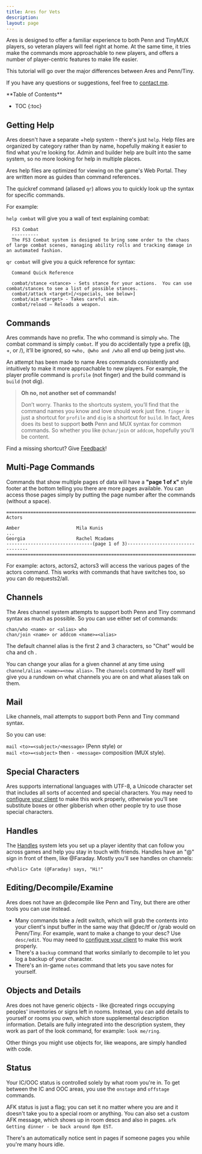 ```yaml
---
title: Ares for Vets
description:
layout: page
---
```


Ares is designed to offer a familiar experience to both Penn and TinyMUX players, so veteran players will feel right at home. At the same time, it tries make the commands more approachable to new players, and offers a number of player-centric features to make life easier.

This tutorial will go over the major differences between Ares and Penn/Tiny.

If you have any questions or suggestions, feel free to [contact me](/feedback).

<div id="inline_toc" markdown="1">
**Table of Contents**

* TOC
{:toc}
</div>

## Getting Help

Ares doesn't have a separate +help system - there's just `help`.   Help files are organized by category rather than by name, hopefully making it easier to find what you're looking for.   Admin and builder help are built into the same system, so no more looking for help in multiple places.

Ares help files are optimized for viewing on the game's Web Portal.  They are written more as guides than command references.

The quickref command (aliased `qr`) allows you to quickly look up the syntax for specific commands.

For example:

`help combat` will give you a wall of text explaining combat:

```
  FS3 Combat
  ----------
  The FS3 Combat system is designed to bring some order to the chaos of large combat scenes, managing ability rolls and tracking damage in an automated fashion. 
```

`qr combat` will give you a quick reference for syntax:

```
  Command Quick Reference

  combat/stance <stance> - Sets stance for your actions.  You can use combat/stances to see a list of possible stances.
  combat/attack <target>[/<specials, see below>]
  combat/aim <target> - Takes careful aim.
  combat/reload – Reloads a weapon.
```

## Commands

Ares commands have no prefix.  The who command is simply `who`. The combat command is simply `combat`. If you do accidentally type a prefix (@, +, or /), it’ll be ignored, so `+who, @who and /who` all end up being just `who`.

An attempt has been made to name Ares commands consistently and intuitively to make it more approachable to new players.  For example, the player profile command is `profile` (not finger) and the build command is `build` (not dig).  

> **Oh no, not another set of commands!**
>
> Don’t worry. Thanks to the shortcuts system, you’ll find that the command names you know and love should work just fine. `finger` is just a shortcut for `profile` and `dig` is a shortcut for `build`.  In fact, Ares does its best to support **both** Penn and MUX syntax for common commands. So whether you like `@chan/join` or `addcom`, hopefully you’ll be content.  

Find a missing shortcut?  Give [Feedback](/feedback)!

## Multi-Page Commands

Commands that show multiple pages of data will have a **"page 1 of x"** style footer at the bottom telling you there are more pages available.  You can access those pages simply by putting the page number after the commands (without a space).

    ==============================================================================
    Actors
    
    Amber                     Mila Kunis
    ...
    Georgia                   Rachel Mcadams
    --------------------------------(page 1 of 3)---------------------------------
    ==============================================================================

For example:   actors, actors2, actors3 will access the various pages of the actors command.  This works with commands that have switches too, so you can do requests2/all.

## Channels

The Ares channel system attempts to support both Penn and Tiny command syntax as much as possible.  So you can use either set of commands:

    chan/who <name> or <alias> who
    chan/join <name> or addcom <name>=<alias>

The default channel alias is the first 2 and 3 characters, so "Chat" would be cha <msg> and ch <msg>.  

You can change your alias for a given channel at any time using `channel/alias <name>=<new alias>`.  The `channels` command by itself will give you a rundown on what channels you are on and what aliases talk on them.

## Mail

Like channels, mail attempts to support both Penn and Tiny command syntax.

So you can use:

`mail <to>=<subject>/<message>` (Penn style) or  
`mail <to>=<subject>` then `- <message>` composition (MUX style).

## Special Characters

Ares supports international languages with UTF-8, a Unicode character set that includes all sorts of accented and special characters.  You may need to [configure your client](/clients) to make this work properly, otherwise you'll see substitute boxes or other gibberish when other people try to use those special characters.

## Handles

The [Handles](/handles) system lets you set up a player identity that can follow you across games and help you stay in touch with friends.  Handles have an "@" sign in front of them, like @Faraday.  Mostly you'll see handles on channels:

    <Public> Cate (@Faraday) says, "Hi!"

## Editing/Decompile/Examine

Ares does not have an @decompile like Penn and Tiny, but there are other tools you can use instead.  

* Many commands take a /edit switch, which will grab the contents into your client's input buffer in the same way that @dec/tf or /grab would on Penn/Tiny.   For example, want to make a change to your desc?  Use `desc/edit`.  You may need to [configure your client](/clients) to make this work properly.
* There's a `backup` command that works similarly to decompile to let you log a backup of your character.
* There's an in-game `notes` command that lets you save notes for yourself.


## Objects and Details

Ares does not have generic objects - like @created rings occupying peoples' inventories or signs left in rooms.  Instead, you can add details to yourself or rooms you own, which store supplemental description information.  Details are fully integrated into the description system, they work as part of the look command, for example: `look me/ring`.

Other things you might use objects for, like weapons, are simply handled with code.

## Status

Your IC/OOC status is controlled solely by what room you're in.  To get between the IC and OOC areas, you use the `onstage` and `offstage` commands.

AFK status is just a flag; you can set it no matter where you are and it doesn't take you to a special room or anything.  You can also set a custom AFK message, which shows up in room descs and also in pages.  `afk Getting dinner - be back around 8pm EST`.  

There's an automatically notice sent in pages if someone pages you while you're many hours idle.